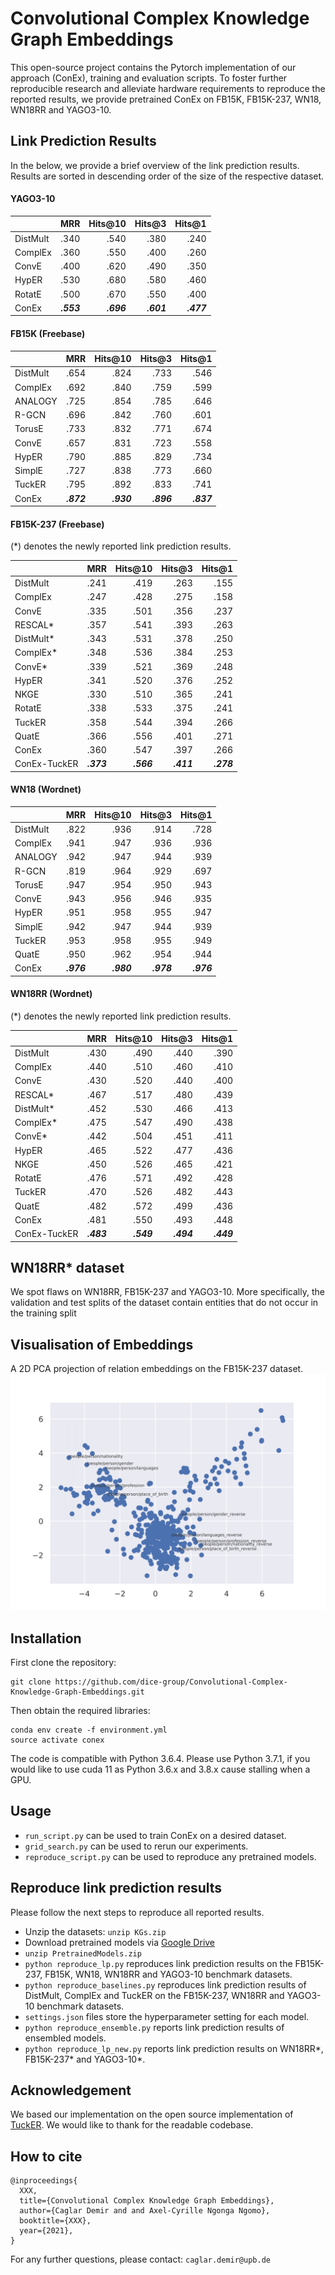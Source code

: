 # Convolutional Complex Knowledge Graph Embeddings

This open-source project contains the Pytorch implementation of our approach (ConEx), training and evaluation scripts.
To foster further reproducible research and alleviate hardware requirements to reproduce the reported results, we provide pretrained ConEx on FB15K, FB15K-237, WN18, WN18RR and YAGO3-10.

## Link Prediction Results
In the below, we provide a brief overview of the link prediction results. Results are sorted in descending order of the size of the respective dataset.

#### YAGO3-10 ####
|         |   MRR | Hits@10 | Hits@3 | Hits@1  |
|---------|------:|--------:|-------:|--------:|
| DistMult| .340  | .540    |  .380  |  .240   |
| ComplEx | .360  | .550    |  .400  |  .260   |
| ConvE   | .400  | .620    |  .490  |  .350   |
| HypER   | .530  | .680    |  .580  |  .460   |
| RotatE  | .500  | .670    |  .550  |  .400   |
| ConEx   | ***.553***  | ***.696***    |  ***.601***  |  ***.477***   | 

#### FB15K (Freebase) ####
|         |   MRR | Hits@10 | Hits@3 | Hits@1 |
|---------|------:|-------:|-------:|--------:|
DistMult  | .654  | .824   | .733   | .546 
ComplEx   | .692  | .840   | .759   | .599 
ANALOGY   | .725  | .854   |  .785  | .646 
R-GCN     | .696  | .842   | .760   | .601 
TorusE    | .733  | .832   | .771   | .674 
ConvE     | .657  | .831   |  .723  | .558  
HypER     | .790  | .885   | .829   | .734 
SimplE    | .727  | .838   | .773   | .660 
TuckER    | .795  | .892   | .833   | .741 
ConEx     | ***.872***  | ***.930***   | ***.896***   | ***.837***

#### FB15K-237 (Freebase)

(*) denotes the newly reported link prediction results.

|         |   MRR | Hits@10 | Hits@3 | Hits@1 |
|---------|------:|-------:|-------:|--------:|
DistMult  |.241   | .419   | .263   | .155  
ComplEx   |.247   | .428   | .275   | .158 
ConvE     |.335   | .501   | .356   | .237 
RESCAL*   |.357   | .541   | .393   | .263  
DistMult* |.343   | .531   | .378   | .250  
ComplEx*  |.348   | .536   | .384   | .253 
ConvE*    |.339   | .521   | .369   | .248 
HypER     |.341   | .520   | .376   | .252 
NKGE      |.330   | .510   | .365   | .241 
RotatE    |.338   | .533   | .375   | .241
TuckER    |.358   | .544   | .394   | .266 
QuatE     |.366   | .556   | .401   | .271   
ConEx     |.360   | .547   | .397   | .266
ConEx-TuckER| ***.373***| ***.566*** | ***.411*** | ***.278***

#### WN18 (Wordnet)
|         |   MRR | Hits@10 | Hits@3 | Hits@1 |                                                            
|---------|------:|-------:|-------:|--------:|
DistMult  | .822 | .936    | .914   | .728    | 
ComplEx   | .941 | .947    | .936   | .936    | 
ANALOGY   | .942 | .947    | .944   | .939    |
R-GCN     | .819 | .964    | .929   | .697    |
TorusE    | .947 | .954    | .950   | .943    |
ConvE     | .943 | .956    | .946   | .935    | 
HypER     | .951 | .958    | .955   | .947    |
SimplE    | .942 | .947    | .944   | .939    |
TuckER    | .953 | .958    | .955   | .949    |
QuatE     | .950 | .962    | .954   | .944    |
ConEx     | ***.976*** | ***.980***    | ***.978***   | ***.976***    |



#### WN18RR (Wordnet)
(*) denotes the newly reported link prediction results.

|         |   MRR | Hits@10 | Hits@3 | Hits@1 |
|---------|------:|-------:|-------:|--------:|
DistMult  | .430  | .490   | .440   | .390 
ComplEx   |.440   | .510   | .460   | .410 
ConvE     |.430   | .520   | .440   | .400 
RESCAL*   |.467   | .517   | .480   | .439  
DistMult* |.452   | .530   | .466   | .413  
ComplEx*  |.475   | .547   | .490   | .438 
ConvE*    |.442   | .504   | .451   | .411 
HypER     |.465   | .522   | .477   | .436 
NKGE      |.450   | .526   | .465   | .421 
RotatE    |.476   | .571   | .492   | .428 
TuckER    |.470   | .526   | .482   | .443 
QuatE     |.482   | .572   | .499   | .436 
ConEx     |.481   | .550   | .493   | .448 
ConEx-TuckER| ***.483***| ***.549*** | ***.494*** | ***.449***


## WN18RR* dataset
We spot flaws on WN18RR, FB15K-237 and YAGO3-10. More specifically, the validation and test splits of the dataset contain entities that do not occur in the training split

## Visualisation of Embeddings
A 2D PCA projection of relation embeddings on the FB15K-237 dataset.
![alt text](util/rel_emb_fb15k_237-1.png)


## Installation

First clone the repository:
```
git clone https://github.com/dice-group/Convolutional-Complex-Knowledge-Graph-Embeddings.git
```
Then obtain the required libraries:
```
conda env create -f environment.yml
source activate conex
```
The code is compatible with Python 3.6.4. 
Please use Python 3.7.1, if you would like to use cuda 11 as  Python 3.6.x and 3.8.x cause stalling when a GPU.


## Usage
+ ```run_script.py``` can be used to train ConEx on a desired dataset.
+ ```grid_search.py``` can be used to rerun our experiments.
+ ```reproduce_script.py``` can be  used to reproduce any pretrained models.

## Reproduce link prediction results
Please follow the next steps to reproduce all reported results.
- Unzip the datasets: ```unzip KGs.zip```
- Download pretrained models via [Google Drive](https://drive.google.com/drive/folders/1QkI6C3otXU7xylt_JDtFTf6VybU0Q2bH?usp=sharing)
- ```unzip PretrainedModels.zip```
- ```python reproduce_lp.py``` reproduces link prediction results on the FB15K-237, FB15K, WN18, WN18RR and YAGO3-10 benchmark datasets.
- ```python reproduce_baselines.py``` reproduces link prediction results of DistMult, ComplEx and TuckER on the FB15K-237, WN18RR and YAGO3-10 benchmark datasets.
- ```settings.json``` files store the hyperparameter setting for each model.
- ```python reproduce_ensemble.py``` reports link prediction results of ensembled models.
- ```python reproduce_lp_new.py``` reports link prediction results on WN18RR*, FB15K-237* and YAGO3-10*.

## Acknowledgement 
We based our implementation on the open source implementation of [TuckER](https://github.com/ibalazevic/TuckER). We would like to thank for the readable codebase.

## How to cite
```
@inproceedings{
  XXX,
  title={Convolutional Complex Knowledge Graph Embeddings},
  author={Caglar Demir and and Axel-Cyrille Ngonga Ngomo},
  booktitle={XXX},
  year={2021},
}
```

For any further questions, please contact:  ```caglar.demir@upb.de```